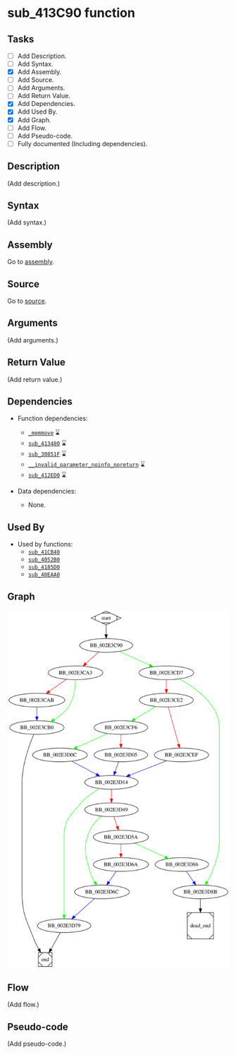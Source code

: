 # sub_413C90 function

## Tasks

- [ ] Add Description.
- [ ] Add Syntax.
- [X] Add Assembly.
- [ ] Add Source.
- [ ] Add Arguments.
- [ ] Add Return Value.
- [X] Add Dependencies.
- [X] Add Used By.
- [X] Add Graph.
- [ ] Add Flow.
- [ ] Add Pseudo-code.
- [ ] Fully documented (Including dependencies).

## Description

(Add description.)

## Syntax

(Add syntax.)

## Assembly

Go to [assembly](../asm/sub_413C90.asm).

## Source

Go to [source](../cc/sub_413C90.cc).

## Arguments

(Add arguments.)

## Return Value

(Add return value.)

## Dependencies

* Function dependencies:
  * [`_memmove`](_memmove.md) ⌛
  * [`sub_413480`](sub_413480.md) ⌛
  * [`sub_30851F`](sub_30851F.md) ⌛
  * [`__invalid_parameter_noinfo_noreturn`](__invalid_parameter_noinfo_noreturn.md) ⌛
  * [`sub_412ED0`](sub_412ED0.md) ⌛

* Data dependencies:
  * None.

## Used By

* Used by functions:
  * [`sub_41CB40`](sub_41CB40.md)
  * [`sub_4052B0`](sub_4052B0.md)
  * [`sub_4185D0`](sub_4185D0.md)
  * [`sub_40EAA0`](sub_40EAA0.md)

## Graph

![sub_413C90 Graph](../svg/sub_413C90.svg "sub_413C90 Graph")

## Flow

(Add flow.)

## Pseudo-code

(Add pseudo-code.)


